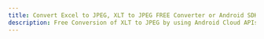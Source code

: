 ---title: Convert Excel to JPEG, XLT to JPEG FREE Converter or Android SDKdescription: Free Conversion of XLT to JPEG by using Android Cloud APIs & SDKs. Also Create, Edit & Render Microsoft Excel, CSV and SpreadsheetML worksheets or spreadsheet in the Cloud.---